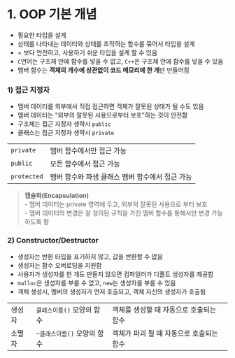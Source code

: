 # 1. OOP 기본 개념
- 필요한 타입을 설계
- 상태를 나타내는 데이터와 상태를 조작하는 함수를 묶어서 타입을 설계 
- = 보다 안전하고, 사용하기 쉬운 타입을 설계 할 수 있음
- `C`언어는 구조체 안에 함수를 넣을 수 없고, `C++`은 구조체 안에 함수를 넣을 수 있음
- 멤버 함수는 **객체의 개수에 상관없이 코드 메모리에 한 개**만 만들어짐


### 1) 접근 지정자
- 멤버 데이터를 외부에서 직접 접근하면 객체가 잘못된 상태가 될 수도 있음
- 멤버 데이터는 "외부의 잘못된 사용으로부터 보호"하는 것이 안전함
- 구조체는 접근 지정자 생략시 `public`
- 클래스는 접근 지정자 생략시 `private`

|||
|-|-|
|`private`|멤버 함수에서만 접근 가능|
|`public`|모든 함수에서 접근 가능|
|`protected`|멤버 함수와 파생 클래스 멤버 함수에서 접근 가능|

> **캡슐화(Encapsulation)** <br>
\- 멤버 데이터는 private 영역에 두고, 외부의 잘못된 사용으로 부터 보호 <br>
\- 멤버 데이터의 변경은 잘 정의된 규칙을 가진 멤버 함수를 통해서만 변경 가능하도록 함


### 2) Constructor/Destructor
- 생성자는 반환 타입을 표기하지 않고, 값을 반환할 수 없음
- 생성자는 함수 오버로딩을 지원함
- 사용자가 생성자를 한 개도 만들지 않으면 컴파일러가 디폴트 생성자를 제공함
- `malloc`은 생성자를 부를 수 없고, `new`는 생성자를 부를 수 있음
- 객체 생성시, 멤버의 생성자가 먼저 호출되고, 객체 자신의 생성자가 호출됨

||||
|-|-|-|
|생성자|`클래스이름()` 모양의 함수| 객체를 생성할 때 자동으로 호출되는 함수
|소멸자|`~클래스이름()` 모양의 함수| 객체가 파괴 될 때 자동으로 호출되는 함수
